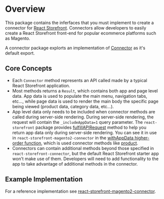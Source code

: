 # Overview

This package contains the inferfaces that you must implement to create a connector for [React Storefront](https://docs.reactstorefront.io/). Connectors allow developers to easily create a React Storefront front-end for popular ecommerce platforms such as Magento.

A connector package explorts an implementation of [Connector](interfaces/_connector_.connector.html) as it's default export.

## Core Concepts

- Each `Connector` method represents an API called made by a typical React Storefront application.
- Most methods returns a `Result`, which contains both app and page level data. App data is used to populate the main menu, navigation tabs, etc..., while page data is used to render the main body the specific page being viewed (product data, category data, etc...).
- App level data only needs to be included when connector methods are called during server-side rendering. During server-side rendering, the request will contain the `_includeAppData=1` query parameter. The `react-storefront` package provides [fulfillAPIRequest](https://docs.reactstorefront.io/apiReference/props/fulfillAPIRequest) method to help you return app data only during server-side rendering. You can see it in use in `react-storefront-magento2-connector` in the [withAppData higher-order function](https://github.com/react-storefront-foundation/magento2-connector/blob/master/src/app/withAppData.js#L5), which is used connector methods like [product](https://github.com/react-storefront-foundation/magento2-connector/blob/master/src/product/product.js#L6).
- Connectors can contain additional methods beyond those specified in `react-storefront-connector`, but the default React Storefront starter app won't make use of them. Developers will need to add functionality to the app to take advantage of additional methods in the connector.

## Example Implementation

For a reference implementation see [react-storefront-magento2-connector](https://github.com/react-storefront-foundation/magento2-connector).

